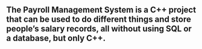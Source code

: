 ## The Payroll Management System is a C++ project that can be used to do different things and store people’s salary records, all without using SQL or a database, but only C++.

